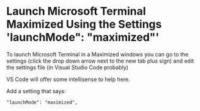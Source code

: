 # Launch Microsoft Terminal Maximized Using the Settings 'launchMode": "maximized"'

To launch Microsoft Terminal in a Maximized windows you can go to the settings (click the drop down arrow next to the new tab plus sign) and edit the settings file (in Visual Studio Code probably)

VS Code will offer some intellisense to help here.

Add a setting that says:

    "launchMode": "maximized",

